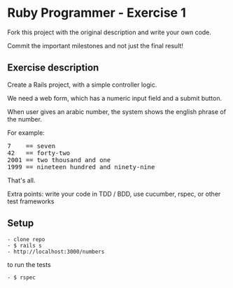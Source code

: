 
Ruby Programmer - Exercise 1
=============================

Fork this project with the original description and write your own code.

Commit the important milestones and not just the final result!


Exercise description
--------------------

Create a Rails project, with a simple controller logic.

We need a web form, which has a numeric input field and a submit button.

When user gives an arabic number, the system shows the english phrase of the number.

For example:
<pre>
7    == seven
42   == forty-two
2001 == two thousand and one
1999 == nineteen hundred and ninety-nine
</pre>


That's all.

Extra points: write your code in TDD / BDD, use cucumber, rspec, or other test frameworks

Setup
-----

`````
- clone repo
- $ rails s
- http://localhost:3000/numbers

`````
to run the tests


`````
- $ rspec

`````
